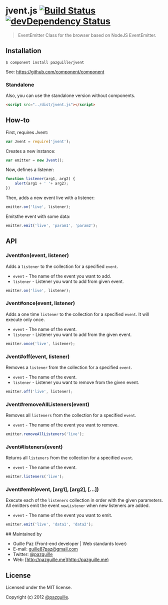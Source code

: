 # jvent.js [![Build Status](https://secure.travis-ci.org/pazguille/jvent.png)](http://travis-ci.org/pazguille/jvent) [![devDependency Status](https://david-dm.org/pazguille/jvent/dev-status.png)](https://david-dm.org/pazguille/jvent#info=devDependencies)

>  EventEmitter Class for the browser based on NodeJS EventEmitter.

## Installation

    $ component install pazguille/jvent

See: https://github.com/component/component

### Standalone
Also, you can use the standalone version without components.
```html
<script src="../dist/jvent.js"></script>
```

## How-to

First, requires Jvent:
```js
var Jvent = require('jvent');
```

Creates a new instance:
```js
var emitter = new Jvent();
```

Now, defines a listener:
```js
function listener(arg1, arg2) {
    alert(arg1 + ' '+ arg2);
})
```

Then, adds a new event live with a listener:
```js
emitter.on('live', listener);
```

Emitsthe event with some data:
```js
emitter.emit('live', 'param1', 'param2');
```

## API

### Jvent#on(event, listener)
Adds a `listener` to the collection for a specified `event`.
- `event` - The name of the event you want to add.
- `listener` - Listener you want to add from given event.

```js
emitter.on('live', listener);
```

### Jvent#once(event, listener)
Adds a one time `listener` to the collection for a specified `event`. It will execute only once.
- `event` - The name of the event.
- `listener` - Listener you want to add from the given event.

```js
emitter.once('live', listener);
```

### Jvent#off(event, listener)
Removes a `listener` from the collection for a specified `event`.
- `event` - The name of the event.
- `listener` - Listener you want to remove from the given event.

```js
emitter.off('live', listener);
```

### Jvent#removeAllListeners(event)
Removes all `listeners` from the collection for a specified `event`.
- `event` - The name of the event you want to remove.

```js
emitter.removeAllListeners('live');
```

### Jvent#listeners(event)
Returns all `listeners` from the collection for a specified `event`.
- `event` - The name of the event.

```js
emitter.listeners('live');
```

### Jvent#emit(event, [arg1], [arg2], [...])
Execute each of the `listeners` collection in order with the given parameters.
All emitters emit the event `newListener` when new listeners are added.
- `event` - The name of the event you want to emit.

```js
emitter.emit('live', 'data1', 'data2');
```

## Maintained by
- Guille Paz (Front-end developer | Web standards lover)
- E-mail: [guille87paz@gmail.com](mailto:guille87paz@gmail.com)
- Twitter: [@pazguille](http://twitter.com/pazguille)
- Web: [http://pazguille.me](http://pazguille.me)

## License
Licensed under the MIT license.

Copyright (c) 2012 [@pazguille](http://twitter.com/pazguille).
